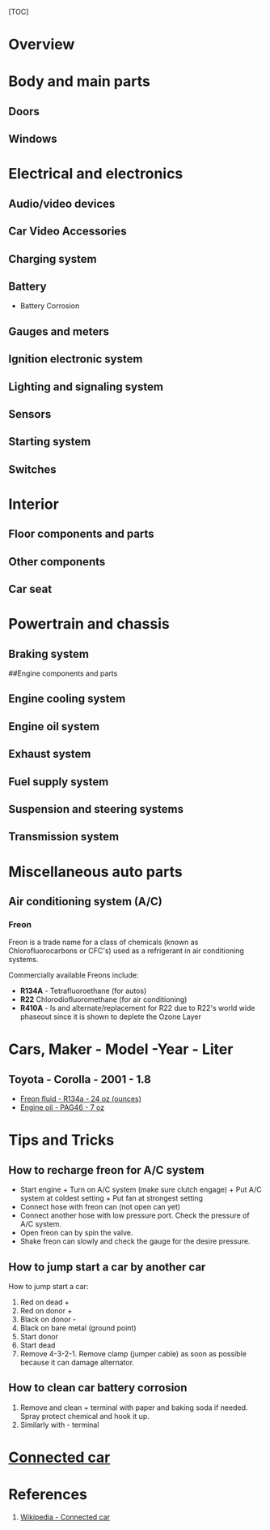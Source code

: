 [TOC]

# Overview


# Body and main parts
## Doors

## Windows

# Electrical and electronics
## Audio/video devices

## Car Video Accessories

## Charging system

## Battery
- Battery Corrosion

## Gauges and meters

## Ignition electronic system

## Lighting and signaling system

## Sensors

## Starting system

## Switches

# Interior
## Floor components and parts

## Other components

## Car seat

# Powertrain and chassis
## Braking system

##Engine components and parts

## Engine cooling system

## Engine oil system

## Exhaust system

## Fuel supply system

## Suspension and steering systems

## Transmission system

# Miscellaneous auto parts
## Air conditioning system (A/C)
### Freon
Freon is a trade name for a class of chemicals (known as Chlorofluorocarbons or CFC's) used as a refrigerant in air conditioning systems.

Commercially available Freons include:

- **R134A** - Tetrafluoroethane (for autos)
- **R22** Chlorodiofluoromethane (for air conditioning)
- **R410A** - Is and alternate/replacement for R22 due to R22's world wide phaseout since it is shown to deplete the Ozone Layer

# Cars, Maker - Model -Year - Liter
## Toyota - Corolla - 2001 - 1.8
- [Freon fluid - R134a - 24 oz (ounces)](http://www.techchoiceparts.com/refrigerant-and-oil-capacities/toyota)
- [Engine oil - PAG46 - 7 oz](http://www.techchoiceparts.com/refrigerant-and-oil-capacities/toyota)

# Tips and Tricks
## How to recharge freon for A/C system
- Start engine + Turn on A/C system (make sure clutch engage) + Put A/C system at coldest setting + Put fan at strongest setting
- Connect hose with freon can (not open can yet)
- Connect another hose with low pressure port. Check the pressure of A/C system.
- Open freon can by spin the valve.
- Shake freon can slowly and check the gauge for the desire pressure.

## How to jump start a car by another car
How to jump start a car:
1. Red on dead +
2. Red on donor +
3. Black on donor -
4. Black on bare metal (ground point)
5. Start donor
6. Start dead
7. Remove 4-3-2-1. Remove clamp (jumper cable) as soon as possible because it can damage alternator.﻿

## How to clean car battery corrosion
1. Remove and clean + terminal with paper and baking soda if needed. Spray protect chemical and hook it up.
2. Similarly with - terminal

# [Connected car][1]

# References
1. [Wikipedia - Connected car][1]

[1]: https://en.wikipedia.org/wiki/Connected_car "Wikipedia - Connected car"
[2]: https://en.wikipedia.org/wiki/Car "Wikipedia - Car"
[3]: https://en.wikipedia.org/wiki/Vehicle_frame "Wikipedia - Vehicle frame"
[4]: https://en.wikipedia.org/wiki/Karl_Benz "Wikipedia - Karl Benz (modern car inventor)"
[5]: https://www.obd-codes.com "OBD codes"

